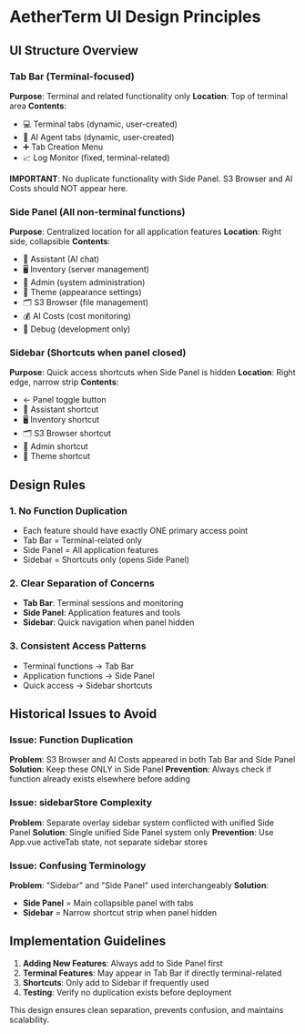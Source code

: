 # AetherTerm UI Design Principles

## UI Structure Overview

### Tab Bar (Terminal-focused)
**Purpose**: Terminal and related functionality only
**Location**: Top of terminal area
**Contents**:
- 💻 Terminal tabs (dynamic, user-created)
- 🤖 AI Agent tabs (dynamic, user-created) 
- ➕ Tab Creation Menu
- 📈 Log Monitor (fixed, terminal-related)

**IMPORTANT**: No duplicate functionality with Side Panel. S3 Browser and AI Costs should NOT appear here.

### Side Panel (All non-terminal functions)
**Purpose**: Centralized location for all application features
**Location**: Right side, collapsible
**Contents**:
- 🤖 Assistant (AI chat)
- 🖥️ Inventory (server management)
- 👮 Admin (system administration)
- 🎨 Theme (appearance settings)
- 🗂️ S3 Browser (file management)
- 💰 AI Costs (cost monitoring)
- 🔧 Debug (development only)

### Sidebar (Shortcuts when panel closed)
**Purpose**: Quick access shortcuts when Side Panel is hidden
**Location**: Right edge, narrow strip
**Contents**:
- ← Panel toggle button
- 🤖 Assistant shortcut
- 🖥️ Inventory shortcut
- 🗂️ S3 Browser shortcut
- 👮 Admin shortcut
- 🎨 Theme shortcut

## Design Rules

### 1. No Function Duplication
- Each feature should have exactly ONE primary access point
- Tab Bar = Terminal-related only
- Side Panel = All application features
- Sidebar = Shortcuts only (opens Side Panel)

### 2. Clear Separation of Concerns
- **Tab Bar**: Terminal sessions and monitoring
- **Side Panel**: Application features and tools
- **Sidebar**: Quick navigation when panel hidden

### 3. Consistent Access Patterns
- Terminal functions → Tab Bar
- Application functions → Side Panel
- Quick access → Sidebar shortcuts

## Historical Issues to Avoid

### Issue: Function Duplication
**Problem**: S3 Browser and AI Costs appeared in both Tab Bar and Side Panel
**Solution**: Keep these ONLY in Side Panel
**Prevention**: Always check if function already exists elsewhere before adding

### Issue: sidebarStore Complexity  
**Problem**: Separate overlay sidebar system conflicted with unified Side Panel
**Solution**: Single unified Side Panel system only
**Prevention**: Use App.vue activeTab state, not separate sidebar stores

### Issue: Confusing Terminology
**Problem**: "Sidebar" and "Side Panel" used interchangeably
**Solution**: 
- **Side Panel** = Main collapsible panel with tabs
- **Sidebar** = Narrow shortcut strip when panel hidden

## Implementation Guidelines

1. **Adding New Features**: Always add to Side Panel first
2. **Terminal Features**: May appear in Tab Bar if directly terminal-related
3. **Shortcuts**: Only add to Sidebar if frequently used
4. **Testing**: Verify no duplication exists before deployment

This design ensures clean separation, prevents confusion, and maintains scalability.